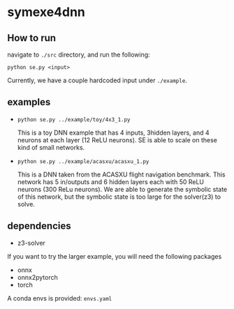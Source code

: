 # symexe4dnn

## How to run
navigate to ```./src``` directory, and run the following:
```
python se.py <input>
```
Currently, we have a couple hardcoded input under ```./example```.

## examples
-   
    ```
    python se.py ../example/toy/4x3_1.py
    ```
    This is a toy DNN example that has 4 inputs, 3hidden layers, and 4 neurons at each layer (12 ReLU neurons). SE is able to scale on these kind of small networks.
- 
    ```
    python se.py ../example/acasxu/acasxu_1.py
    ```
    This is a DNN taken from the ACASXU flight navigation benchmark. This network has 5 in/outputs and 6 hidden layers each with 50 ReLU neurons (300 ReLu neurons). We are able to generate the symbolic state of this network, but the symbolic state is too large for the solver(z3) to solve.


## dependencies
- z3-solver

If you want to try the larger example, you will need the following packages 
- onnx
- onnx2pytorch
- torch

A conda envs is provided: ```envs.yaml```
